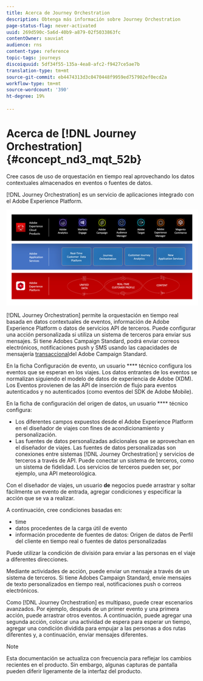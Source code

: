 ```yaml
---
title: Acerca de Journey Orchestration
description: Obtenga más información sobre Journey Orchestration
page-status-flag: never-activated
uuid: 269d590c-5a6d-40b9-a879-02f5033863fc
contentOwner: sauviat
audience: rns
content-type: reference
topic-tags: journeys
discoiquuid: 5df34f55-135a-4ea8-afc2-f9427ce5ae7b
translation-type: tm+mt
source-git-commit: eb4474313d3c0470448f9959ed757902ef0ecd2a
workflow-type: tm+mt
source-wordcount: '390'
ht-degree: 19%

---
```



# Acerca de [!DNL Journey Orchestration]{#concept_nd3_mqt_52b}

Cree casos de uso de orquestación en tiempo real aprovechando los datos contextuales almacenados en eventos o fuentes de datos.

[!DNL Journey Orchestration] es un servicio de aplicaciones integrado con el Adobe Experience Platform.

![](../assets/journeydiagram.png)

[!DNL Journey Orchestration] permite la orquestación en tiempo real basada en datos contextuales de eventos, información de Adobe Experience Platform o datos de servicios API de terceros. Puede configurar una acción personalizada si utiliza un sistema de terceros para enviar sus mensajes. Si tiene Adobes Campaign Standard, podrá enviar correos electrónicos, notificaciones push y SMS usando las capacidades de mensajería [transaccional](https://docs.adobe.com/content/help/es-ES/campaign-standard/using/communication-channels/transactional-messaging/about-transactional-messaging.translate.html)del Adobe Campaign Standard.

En la ficha Configuración de evento, un usuario **** técnico configura los eventos que se esperan en los viajes. Los datos entrantes de los eventos se normalizan siguiendo el modelo de datos de experiencia de Adobe (XDM). Los Eventos provienen de las API de inserción de flujo para eventos autenticados y no autenticados (como eventos del SDK de Adobe Mobile).

En la ficha de configuración del origen de datos, un usuario **** técnico configura:

* Los diferentes campos expuestos desde el Adobe Experience Platform en el diseñador de viajes con fines de acondicionamiento y personalización.
* Las fuentes de datos personalizadas adicionales que se aprovechan en el diseñador de viajes. Las fuentes de datos personalizadas son conexiones entre sistemas [!DNL Journey Orchestration] y servicios de terceros a través de API. Puede conectar un sistema de terceros, como un sistema de fidelidad. Los servicios de terceros pueden ser, por ejemplo, una API meteorológica.

Con el diseñador de viajes, un usuario **de** negocios puede arrastrar y soltar fácilmente un evento de entrada, agregar condiciones y especificar la acción que se va a realizar.

A continuación, cree condiciones basadas en:

* time
* datos procedentes de la carga útil de evento
* información procedente de fuentes de datos: Origen de datos de Perfil del cliente en tiempo real o fuentes de datos personalizadas

Puede utilizar la condición de división para enviar a las personas en el viaje a diferentes direcciones.

Mediante actividades de acción, puede enviar un mensaje a través de un sistema de terceros. Si tiene Adobes Campaign Standard, envíe mensajes de texto personalizados en tiempo real, notificaciones push o correos electrónicos.

Como [!DNL Journey Orchestration] es multipaso, puede crear escenarios avanzados. Por ejemplo, después de un primer evento y una primera acción, puede arrastrar otros eventos. A continuación, puede agregar una segunda acción, colocar una actividad de espera para esperar un tiempo, agregar una condición dividida para empujar a las personas a dos rutas diferentes y, a continuación, enviar mensajes diferentes.

>[!NOTE]
>
>Esta documentación se actualiza con frecuencia para reflejar los cambios recientes en el producto. Sin embargo, algunas capturas de pantalla pueden diferir ligeramente de la interfaz del producto.
